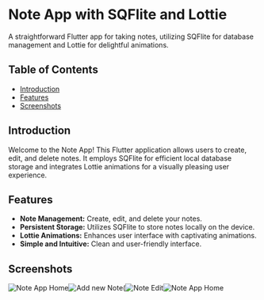 # Note App with SQFlite and Lottie

A straightforward Flutter app for taking notes, utilizing SQFlite for database management and Lottie for delightful animations.

## Table of Contents

- [Introduction](#introduction)
- [Features](#features)
- [Screenshots](#screenshots)

## Introduction

Welcome to the Note App! This Flutter application allows users to create, edit, and delete notes. It employs SQFlite for efficient local database storage and integrates Lottie animations for a visually pleasing user experience.

## Features

- **Note Management:** Create, edit, and delete your notes.
- **Persistent Storage:** Utilizes SQFlite to store notes locally on the device.
- **Lottie Animations:** Enhances user interface with captivating animations.
- **Simple and Intuitive:** Clean and user-friendly interface.

## Screenshots

![Note App Home](https://github.com/noshad76/Note-app/assets/118007681/77b540ba-1485-4d01-8a05-3268b90389bf)![Add new Note](https://github.com/noshad76/Note-app/assets/118007681/db692362-c060-4c9b-8ee0-e1ca4c7ee362)(![Note Edit](https://github.com/noshad76/Note-app/assets/118007681/90e32205-22a2-4532-9737-69ba07c9cf1a)![Note App Home](https://github.com/noshad76/Note-app/assets/118007681/48fd100e-56d6-4186-b6bd-8c421d2cc6c0)



